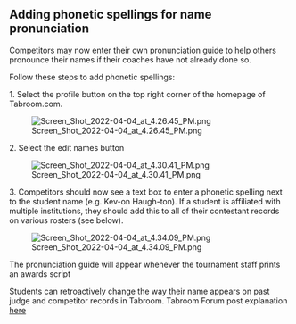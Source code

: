 ## Adding phonetic spellings for name pronunciation

Competitors may now enter their own pronunciation guide to help others
pronounce their names if their coaches have not already done so.

Follow these steps to add phonetic spellings:

1\. Select the profile button on the top right corner of the homepage of
Tabroom.com.

<figure>
<img src="Screen_Shot_2022-04-04_at_4.26.45_PM.png"
title="Screen_Shot_2022-04-04_at_4.26.45_PM.png" />
<figcaption>Screen_Shot_2022-04-04_at_4.26.45_PM.png</figcaption>
</figure>

2\. Select the edit names button

<figure>
<img src="Screen_Shot_2022-04-04_at_4.30.41_PM.png"
title="Screen_Shot_2022-04-04_at_4.30.41_PM.png" />
<figcaption>Screen_Shot_2022-04-04_at_4.30.41_PM.png</figcaption>
</figure>

3\. Competitors should now see a text box to enter a phonetic spelling
next to the student name (e.g. Kev-on Haugh-ton). If a student is
affiliated with multiple institutions, they should add this to all of
their contestant records on various rosters (see below).

<figure>
<img src="Screen_Shot_2022-04-04_at_4.34.09_PM.png"
title="Screen_Shot_2022-04-04_at_4.34.09_PM.png" />
<figcaption>Screen_Shot_2022-04-04_at_4.34.09_PM.png</figcaption>
</figure>

The pronunciation guide will appear whenever the tournament staff prints
an awards script

Students can retroactively change the way their name appears on past
judge and competitor records in Tabroom. Tabroom Forum post explanation
[here](https://support.tabroom.com/t/updating-profile-name-appears-in-different-ways-across-several-tournaments/2061)